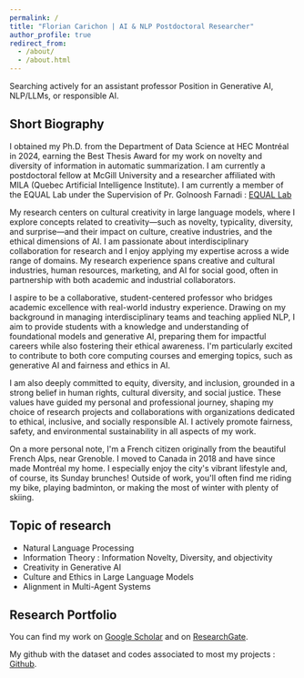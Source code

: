 ```yaml
---
permalink: /
title: "Florian Carichon | AI & NLP Postdoctoral Researcher"
author_profile: true
redirect_from: 
  - /about/
  - /about.html
---
```



Searching actively for an assistant professor Position in Generative AI, NLP/LLMs, or responsible AI.

Short Biography
------
I obtained my Ph.D. from the Department of Data Science at HEC Montréal in 2024, earning the Best Thesis Award for my work on novelty and diversity of information in automatic summarization. I am currently a postdoctoral fellow at McGill University and a researcher affiliated with MILA (Quebec Artificial Intelligence Institute). I am currently a member of the EQUAL Lab under the Supervision of Pr. Golnoosh Farnadi : [EQUAL Lab](https://gfarnadi.github.io/student.html)

My research centers on cultural creativity in large language models, where I explore concepts related to creativity—such as novelty, typicality, diversity, and surprise—and their impact on culture, creative industries, and the ethical dimensions of AI. I am passionate about interdisciplinary collaboration for research and I enjoy applying my expertise across a wide range of domains.  My research experience spans creative and cultural industries, human resources, marketing, and AI for social good, often in partnership with both academic and industrial collaborators. 

I aspire to be a collaborative, student-centered professor who bridges academic excellence with real-world industry experience. Drawing on my background in managing interdisciplinary teams and teaching applied NLP, I aim to provide students with a knowledge and understanding of foundational models and generative AI, preparing them for impactful careers while also fostering their ethical awareness. I'm particularly excited to contribute to both core computing courses and emerging topics, such as generative AI and fairness and ethics in AI.

I am also deeply committed to equity, diversity, and inclusion, grounded in a strong belief in human rights, cultural diversity, and social justice. These values have guided my personal and professional journey, shaping my choice of research projects and collaborations with organizations dedicated to ethical, inclusive, and socially responsible AI. I actively promote fairness, safety, and environmental sustainability in all aspects of my work.

On a more personal note, I'm a French citizen originally from the beautiful French Alps, near Grenoble. I moved to Canada in 2018 and have since made Montréal my home. I especially enjoy the city's vibrant lifestyle and, of course, its Sunday brunches! Outside of work, you'll often find me riding my bike, playing badminton, or making the most of winter with plenty of skiing.

Topic of research
------
- Natural Language Processing
- Information Theory : Information Novelty, Diversity, and objectivity
- Creativity in Generative AI
- Culture and Ethics in Large Language Models
- Alignment in Multi-Agent Systems

Research Portfolio
------
You can find my work on [Google Scholar](https://scholar.google.com/citations?user=i8GPsd4AAAAJ&hl) and on [ResearchGate](https://www.researchgate.net/profile/Florian_Carichon?ev=hdr_xprf).

My github with the dataset and codes associated to most my projects : [Github](https://github.com/fcarichon/).
